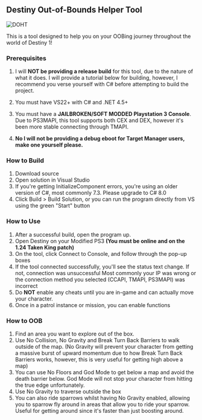 ## Destiny Out-of-Bounds Helper Tool

![DOHT](https://imgur.com/a/P06Z6Xa)

This is a tool designed to help you on your OOBing journey throughout the world of Destiny 1!

### Prerequisites

1. I will **NOT be providing a release build** for this tool, due to the nature of what it does.
   I will provide a tutorial below for building, however, I recommend you verse yourself with C# before attempting to build the project.

2. You must have VS22+ with C# and .NET 4.5+
3. You must have a **JAILBROKEN/SOFT MODDED Playstation 3 Console**. Due to PS3MAPI, this tool supports both CEX and DEX, however it's been more stable connecting through TMAPI.
4. **No I will not be providing a debug eboot for Target Manager users, make one yourself please.**

### How to Build

1. Download source
2. Open solution in Visual Studio
3. If you're getting InitializeComponent errors, you're using an older version of C#, most commonly 7.3.
   Please upgrade to C# 8.0
4. Click Build > Build Solution, or you can run the program directly from VS using the green "Start" button

### How to Use

1. After a successful build, open the program up.
2. Open Destiny on your Modified PS3 **(You must be online and on the 1.24 Taken King patch)**
3. On the tool, click Connect to Console, and follow through the pop-up boxes
4. If the tool connected successfully, you'll see the status text change. If not, connection was unsuccessful
   Most commonly your IP was wrong or the connection method you selected (CCAPI, TMAPI, PS3MAPI) was incorrect
5. Do **NOT** enable any cheats until you are in-game and can actually move your character.
6. Once in a patrol instance or mission, you can enable functions

### How to OOB

1. Find an area you want to explore out of the box.
2. Use No Collision, No Gravity and Break Turn Back Barriers to walk outside of the map.
   (No Gravity will prevent your character from getting a massive burst of upward momentum due to how Break Turn Back Barriers works, however, this is very useful for
   getting high above a map)
3. You can use No Floors and God Mode to get below a map and avoid the death barrier below. God Mode will not stop your character from hitting the true edge unfortunately.
4. Use No Gravity to traverse outside the box
5. You can also ride sparrows whilst having No Gravity enabled, allowing you to sparrow fly around in areas that allow you to ride your sparrow. Useful for getting around since
   it's faster than just boosting around.
